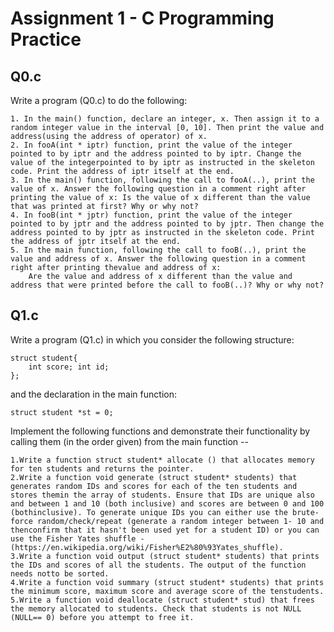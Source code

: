 # Assignment 1 - C Programming Practice

## Q0.c
Write a program (Q0.c) to do the following:

	1. In the main() function, declare an integer, x. Then assign it to a random integer value in the interval [0, 10]. Then print the value and address(using the address of operator) of x.
	2. In fooA(int * iptr) function, print the value of the integer pointed to by iptr and the address pointed to by iptr. Change the value of the integerpointed to by iptr as instructed in the skeleton code. Print the address of iptr itself at the end.
	3. In the main() function, following the call to fooA(..), print the value of x. Answer the following question in a comment right after printing the value of x: Is the value of x different than the value that was printed at first? Why or why not?
	4. In fooB(int * jptr) function, print the value of the integer pointed to by jptr and the address pointed to by jptr. Then change the address pointed to by jptr as instructed in the skeleton code. Print the address of jptr itself at the end.
	5. In the main function, following the call to fooB(..), print the value and address of x. Answer the following question in a comment right after printing thevalue and address of x: 
		Are the value and address of x different than the value and address that were printed before the call to fooB(..)? Why or why not?


## Q1.c
Write a program (Q1.c) in which you consider the following structure:
	
	struct student{
		int score; int id;
	};
	
and the declaration in the main function:

	struct student *st = 0;
Implement the following functions and demonstrate their functionality by calling them (in the order given) from the main function --

	1.Write a function struct student* allocate () that allocates memory for ten students and returns the pointer.
	2.Write a function void generate (struct student* students) that generates random IDs and scores for each of the ten students and stores themin the array of students. Ensure that IDs are unique also and between 1 and 10 (both inclusive) and scores are between 0 and 100 (bothinclusive). To generate unique IDs you can either use the brute-force random/check/repeat (generate a random integer between 1- 10 and thenconfirm that it hasn't been used yet for a student ID) or you can use the Fisher Yates shuffle -(https://en.wikipedia.org/wiki/Fisher%E2%80%93Yates_shuffle).
	3.Write a function void output (struct student* students) that prints the IDs and scores of all the students. The output of the function needs notto be sorted.
	4.Write a function void summary (struct student* students) that prints the minimum score, maximum score and average score of the tenstudents.
	5.Write a function void deallocate (struct student* stud) that frees the memory allocated to students. Check that students is not NULL (NULL== 0) before you attempt to free it.
